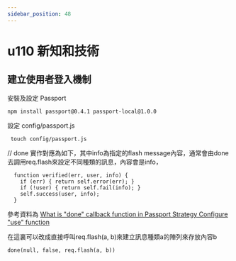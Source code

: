 ```yaml
---
sidebar_position: 48
---
```


# u110 新知和技術 

## 建立使用者登入機制

安裝及設定 Passport

```
npm install passport@0.4.1 passport-local@1.0.0
```

設定 config/passport.js
```
 touch config/passport.js
```



// done 實作對應為如下，其中info為指定的flash message內容，通常會由done去調用req.flash來設定不同種類的訊息，內容會是info，
```
  function verified(err, user, info) {
    if (err) { return self.error(err); }
    if (!user) { return self.fail(info); }
    self.success(user, info);
  }
```
參考資料為
[What is "done" callback function in Passport Strategy Configure "use" function](https://stackoverflow.com/questions/32153865/what-is-done-callback-function-in-passport-strategy-configure-use-function)


在這裏可以改成直接呼叫req.flash(a, b)來建立訊息種類a的陣列來存放內容b
```
done(null, false, req.flash(a, b))

```